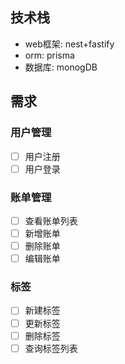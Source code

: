 ## 技术栈

- web框架: nest+fastify
- orm: prisma
- 数据库: monogDB

## 需求

### 用户管理
- [ ] 用户注册
- [ ] 用户登录

### 账单管理
- [ ] 查看账单列表
- [ ] 新增账单
- [ ] 删除账单
- [ ] 编辑账单

### 标签
- [ ] 新建标签
- [ ] 更新标签
- [ ] 删除标签
- [ ] 查询标签列表